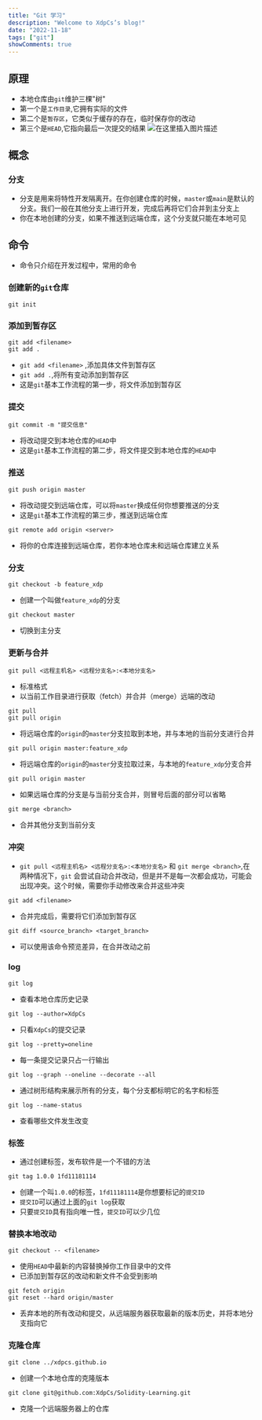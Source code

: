 ```yaml
---
title: "Git 学习"
description: "Welcome to XdpCs’s blog!"
date: "2022-11-18"
tags: ["git"]
showComments: true
---
```


## 原理

* 本地仓库由`git`维护三棵"树"
* 第一个是`工作目录`,它拥有实际的文件
* 第二个是`暂存区`，它类似于缓存的存在，临时保存你的改动
* 第三个是`HEAD`,它指向最后一次提交的结果
  ![在这里插入图片描述](images/git.jpg)

## 概念

### 分支

* 分支是用来将特性开发隔离开。在你创建仓库的时候，`master`或`main`是默认的分支。我们一般在其他分支上进行开发，完成后再将它们合并到主分支上
* 你在本地创建的分支，如果不推送到远端仓库，这个分支就只能在本地可见

## 命令

* 命令只介绍在开发过程中，常用的命令

### 创建新的`git`仓库

```shell
git init
```

### 添加到暂存区

```shell
git add <filename>
git add .
```

* `git add <filename>` ,添加具体文件到暂存区
* `git add .`,将所有变动添加到暂存区
* 这是`git`基本工作流程的第一步，将文件添加到暂存区

### 提交

```shell
git commit -m "提交信息"
```

* 将改动提交到本地仓库的`HEAD`中
* 这是`git`基本工作流程的第二步，将文件提交到本地仓库的`HEAD`中

### 推送

```shell
git push origin master
```

* 将改动提交到远端仓库，可以将`master`换成任何你想要推送的分支
* 这是`git`基本工作流程的第三步，推送到远端仓库

```shell
git remote add origin <server>
```

* 将你的仓库连接到远端仓库，若你本地仓库未和远端仓库建立关系

### 分支

```shell
git checkout -b feature_xdp
```

* 创建一个叫做`feature_xdp`的分支

```shell
git checkout master
```

* 切换到主分支

### 更新与合并

```shell
git pull <远程主机名> <远程分支名>:<本地分支名>
```

* 标准格式
* 以当前工作目录进行获取（fetch）并合并（merge）远端的改动

```shell
git pull
git pull origin
```

* 将远端仓库的`origin`的`master`分支拉取到本地，并与本地的当前分支进行合并

```shell
git pull origin master:feature_xdp
```

* 将远端仓库的`origin`的`master`分支拉取过来，与本地的`feature_xdp`分支合并

```shell
git pull origin master
```

* 如果远端仓库的分支是与当前分支合并，则冒号后面的部分可以省略

```shell
git merge <branch>
```

* 合并其他分支到当前分支

### 冲突

* `git pull <远程主机名> <远程分支名>:<本地分支名>` 和 `git merge <branch>`,在两种情况下，`git`
  会尝试自动合并改动，但是并不是每一次都会成功，可能会出现冲突。这个时候，需要你手动修改来合并这些冲突

```shell
git add <filename>
```

* 合并完成后，需要将它们添加到暂存区

```shell
git diff <source_branch> <target_branch>
```

* 可以使用该命令预览差异，在合并改动之前

### log

```shell
git log
```

* 查看本地仓库历史记录

```shell
git log --author=XdpCs
```

* 只看`XdpCs`的提交记录

```shell
git log --pretty=oneline
```

* 每一条提交记录只占一行输出

```shell
git log --graph --oneline --decorate --all
```

* 通过树形结构来展示所有的分支，每个分支都标明它的名字和标签

```shell
git log --name-status
```

* 查看哪些文件发生改变

### 标签

* 通过创建标签，发布软件是一个不错的方法

```shell
git tag 1.0.0 1fd11181114
```

* 创建一个叫`1.0.0`的标签，`1fd11181114`是你想要标记的`提交ID`
* `提交ID`可以通过上面的`git log`获取
* 只要`提交ID`具有指向唯一性，`提交ID`可以少几位

### 替换本地改动

```shell
git checkout -- <filename>
```

* 使用`HEAD`中最新的内容替换掉你工作目录中的文件
* 已添加到暂存区的改动和新文件不会受到影响

```shell
git fetch origin
git reset --hard origin/master
```

* 丢弃本地的所有改动和提交，从远端服务器获取最新的版本历史，并将本地分支指向它

### 克隆仓库

```shell
git clone ../xdpcs.github.io
```

* 创建一个本地仓库的克隆版本

```shell
git clone git@github.com:XdpCs/Solidity-Learning.git
```

* 克隆一个远端服务器上的仓库